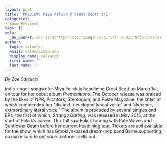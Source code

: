 ```yaml
---
layout: post
title: 'PREVIEW: Miya Folick @ Great Scott 3/1'
categories:
- Show Previews
tags: []
meta:
  _bu_banner: a:7:{s:4:"type";s:5:"image";s:3:"url";s:42:"http://sites.bu.edu/wtbu/files/2019/02/Miya-Live-Photo-2.jpeg";s:3:"alt";s:0:"";s:7:"post_id";s:4:"3884";s:4:"html";s:0:"";s:8:"position";s:12:"contentWidth";s:7:"caption";s:0:"";}
author:
  login: salvucci
  email: salvucci@bu.edu
  display_name: salvucci
  first_name: ''
  last_name: ''
---
```

_By Zoe Salvucci_

Indie singer-songwriter Miya Folick is headlining Great Scott on March 1st, on tour for her debut album _Premonitions_. The October release was praised by the likes of NPR, Pitchfork, Stereogum, and Paste Magazine, the latter of which commended her “distinct, developed lyrical voice” and “dynamic, extraordinary literal voice.” The album is preceded by several singles and EPs, the first of which, _Strange Darling_, was released in May 2015, at the start of Folick’s career. This fall saw Folick touring with Pale Waves and Sunflower Beam before her current headlining tour. [Tickets](https://www.axs.com/events/365310/miya-folick-tickets?skin=greatscott&src=CFC_BOSBOWERY_miyafolick_greatscott_2019_gssite) are still available for the show, which has Brooklyn-based dream-pop band Barrie supporting, so make sure to get yours before it sells out.